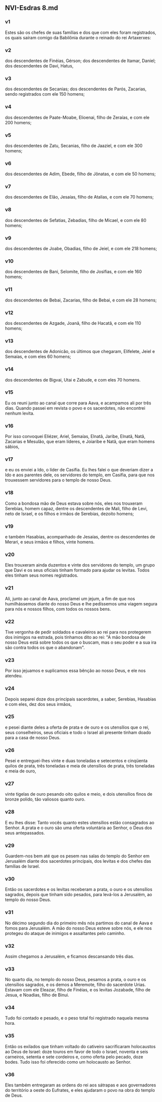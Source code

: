 ## NVI-Esdras 8.md
### v1
 Estes são os chefes de suas famílias e dos que com eles foram registrados, os quais saíram comigo da Babilônia durante o reinado do rei Artaxerxes:
### v2
 dos descendentes de Finéias, Gérson; dos descendentes de Itamar, Daniel; dos descendentes de Davi, Hatus,
### v3
 dos descendentes de Secanias; dos descendentes de Parós, Zacarias, sendo registrados com ele 150 homens;
### v4
 dos descendentes de Paate-Moabe, Elioenai, filho de Zeraías, e com ele 200 homens;
### v5
 dos descendentes de Zatu, Secanias, filho de Jaaziel, e com ele 300 homens;
### v6
 dos descendentes de Adim, Ebede, filho de Jônatas, e com ele 50 homens;
### v7
 dos descendentes de Elão, Jesaías, filho de Atalias, e com ele 70 homens;
### v8
 dos descendentes de Sefatias, Zebadias, filho de Micael, e com ele 80 homens;
### v9
 dos descendentes de Joabe, Obadias, filho de Jeiel, e com ele 218 homens;
### v10
 dos descendentes de Bani, Selomite, filho de Josifias, e com ele 160 homens;
### v11
 dos descendentes de Bebai, Zacarias, filho de Bebai, e com ele 28 homens;
### v12
 dos descendentes de Azgade, Joanã, filho de Hacatã, e com ele 110 homens;
### v13
 dos descendentes de Adonicão, os últimos que chegaram, Elifelete, Jeiel e Semaías, e com eles 60 homens;
### v14
 dos descendentes de Bigvai, Utai e Zabude, e com eles 70 homens.
### v15
 Eu os reuni junto ao canal que corre para Aava, e acampamos ali por três dias. Quando passei em revista o povo e os sacerdotes, não encontrei nenhum levita.
### v16
 Por isso convoquei Eliézer, Ariel, Semaías, Elnatã, Jaribe, Elnatã, Natã, Zacarias e Mesulão, que eram líderes, e Joiaribe e Natã, que eram homens sábios,
### v17
 e eu os enviei a Ido, o líder de Casifia. Eu lhes falei o que deveriam dizer a Ido e aos parentes dele, os servidores do templo, em Casifia, para que nos trouxessem servidores para o templo de nosso Deus.
### v18
 Como a bondosa mão de Deus estava sobre nós, eles nos trouxeram Serebias, homem capaz, dentre os descendentes de Mali, filho de Levi, neto de Israel, e os filhos e irmãos de Serebias, dezoito homens;
### v19
 e também Hasabias, acompanhado de Jesaías, dentre os descendentes de Merari, e seus irmãos e filhos, vinte homens.
### v20
 Eles trouxeram ainda duzentos e vinte dos servidores do templo, um grupo que Davi e os seus oficiais tinham formado para ajudar os levitas. Todos eles tinham seus nomes registrados.
### v21
 Ali, junto ao canal de Aava, proclamei um jejum, a fim de que nos humilhássemos diante do nosso Deus e lhe pedíssemos uma viagem segura para nós e nossos filhos, com todos os nossos bens.
### v22
 Tive vergonha de pedir soldados e cavaleiros ao rei para nos protegerem dos inimigos na estrada, pois tínhamos dito ao rei: "A mão bondosa de nosso Deus está sobre todos os que o buscam, mas o seu poder e a sua ira são contra todos os que o abandonam".
### v23
 Por isso jejuamos e suplicamos essa bênção ao nosso Deus, e ele nos atendeu.
### v24
 Depois separei doze dos principais sacerdotes, a saber, Serebias, Hasabias e com eles, dez dos seus irmãos,
### v25
 e pesei diante deles a oferta de prata e de ouro e os utensílios que o rei, seus conselheiros, seus oficiais e todo o Israel ali presente tinham doado para a casa de nosso Deus.
### v26
 Pesei e entreguei-lhes vinte e duas toneladas e setecentos e cinqüenta quilos de prata, três toneladas e meia de utensílios de prata, três toneladas e meia de ouro,
### v27
 vinte tigelas de ouro pesando oito quilos e meio, e dois utensílios finos de bronze polido, tão valiosos quanto ouro.
### v28
 E eu lhes disse: Tanto vocês quanto estes utensílios estão consagrados ao Senhor. A prata e o ouro são uma oferta voluntária ao Senhor, o Deus dos seus antepassados.
### v29
 Guardem-nos bem até que os pesem nas salas do templo do Senhor em Jerusalém diante dos sacerdotes principais, dos levitas e dos chefes das famílias de Israel.
### v30
 Então os sacerdotes e os levitas receberam a prata, o ouro e os utensílios sagrados, depois que tinham sido pesados, para levá-los a Jerusalém, ao templo do nosso Deus.
### v31
 No décimo segundo dia do primeiro mês nós partimos do canal de Aava e fomos para Jerusalém. A mão do nosso Deus esteve sobre nós, e ele nos protegeu do ataque de inimigos e assaltantes pelo caminho.
### v32
 Assim chegamos a Jerusalém, e ficamos descansando três dias.
### v33
 No quarto dia, no templo do nosso Deus, pesamos a prata, o ouro e os utensílios sagrados, e os demos a Meremote, filho do sacerdote Urias. Estavam com ele Eleazar, filho de Finéias, e os levitas Jozabade, filho de Jesua, e Noadias, filho de Binui.
### v34
 Tudo foi contado e pesado, e o peso total foi registrado naquela mesma hora.
### v35
 Então os exilados que tinham voltado do cativeiro sacrificaram holocaustos ao Deus de Israel: doze touros em favor de todo o Israel, noventa e seis carneiros, setenta e sete cordeiros e, como oferta pelo pecado, doze bodes. Tudo isso foi oferecido como um holocausto ao Senhor.
### v36
 Eles também entregaram as ordens do rei aos sátrapas e aos governadores do território a oeste do Eufrates, e eles ajudaram o povo na obra do templo de Deus.

